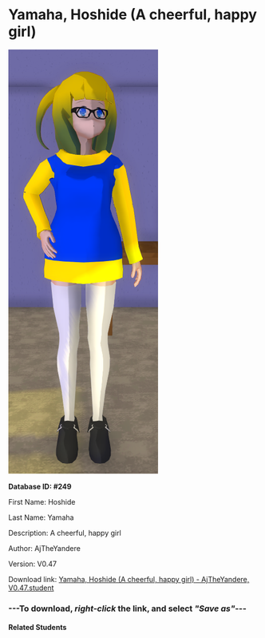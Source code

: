 # Yamaha, Hoshide (A cheerful, happy girl)

<img src="Files/Yamaha, Hoshide (A cheerful, happy girl).png" title="Yamaha, Hoshide (A cheerful, happy girl) - AjTheYandere, V0.47">

**Database ID: #249**

First Name: Hoshide

Last Name: Yamaha

Description: A cheerful, happy girl

Author: AjTheYandere

Version: V0.47

Download link: <a href="https://raw.githubusercontent.com/Arbiter1223/Daigaku-Gurashi-Custom-Students/master/Students/Files/Yamaha%2C%20Hoshide%20(A%20cheerful%2C%20happy%20girl)%20-%20AjTheYandere%2C%20V0.47.student">Yamaha, Hoshide (A cheerful, happy girl) - AjTheYandere, V0.47.student</a>

### ---**To download, _right-click_ the link, and select _"Save as"_**---

#### Related Students

